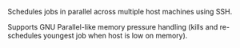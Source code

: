 Schedules jobs in parallel across multiple host machines using SSH.

Supports GNU Parallel-like memory pressure handling (kills and re-schedules
youngest job when host is low on memory).
